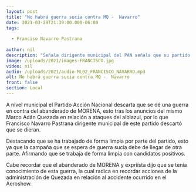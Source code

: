 ```yaml
---
layout: post
title: "No habrá guerra sucia contra MQ -  Navarro"
date: 2021-03-29T21:39:00.000-06:00
tags:
  
  - Franciso Navarro Pastrana
  
author: nil
description: "Señala dirigente municipal del PAN señala que su partido no dará guerra sucia."
image: /uploads/2021/images-FRANCISCO.jpg
video: nil
audio: /uploads/2021/audio-ML02_FRANCISCO_NAVARRO.mp3
alt: No habrá guerra sucia contra MQ -  Navarro
front: false
section: Local
---
```


A nivel municipal el Partido Acción Nacional descarta que se dé una guerra en contra del abanderado de MORENA, esto tras los anuncios del mismo Marco Adán Quezada en relación a ataques del albiazul, por lo que Francisco Navarro Pastrana dirigente municipal de este partido descartó que se dieran.

Destacando que se ha trabajado de forma limpia por parte del partido, esto ya que la campaña que se espera de guerra sucia debe de llegar de otra parte. Afirmando que se trabaja de forma limpia con candidatos positivos.

Cabe recordar que el abanderado de MORENA y expriísta dijo que se tenía conocimiento de esta guerra, la cual radica en recordar acciones de la administración de Quezada en relación al accidente ocurrido en el Aeroshow.